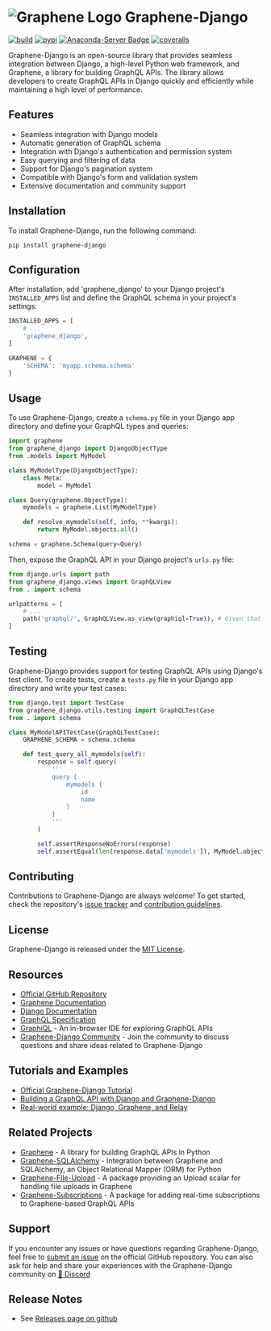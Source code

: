# ![Graphene Logo](http://graphene-python.org/favicon.png) Graphene-Django

[![build][build-image]][build-url]
[![pypi][pypi-image]][pypi-url]
[![Anaconda-Server Badge][conda-image]][conda-url]
[![coveralls][coveralls-image]][coveralls-url]

[build-image]: https://github.com/graphql-python/graphene-django/workflows/Tests/badge.svg
[build-url]: https://github.com/graphql-python/graphene-django/actions
[pypi-image]: https://img.shields.io/pypi/v/graphene-django.svg?style=flat
[pypi-url]: https://pypi.org/project/graphene-django/
[coveralls-image]: https://coveralls.io/repos/github/graphql-python/graphene-django/badge.svg?branch=master
[coveralls-url]: https://coveralls.io/github/graphql-python/graphene-django?branch=master
[conda-image]: https://img.shields.io/conda/vn/conda-forge/graphene-django.svg
[conda-url]: https://anaconda.org/conda-forge/graphene-django

Graphene-Django is an open-source library that provides seamless integration between Django, a high-level Python web framework, and Graphene, a library for building GraphQL APIs. The library allows developers to create GraphQL APIs in Django quickly and efficiently while maintaining a high level of performance.

## Features

* Seamless integration with Django models
* Automatic generation of GraphQL schema
* Integration with Django's authentication and permission system
* Easy querying and filtering of data
* Support for Django's pagination system
* Compatible with Django's form and validation system
* Extensive documentation and community support

## Installation

To install Graphene-Django, run the following command:

```
pip install graphene-django
```

## Configuration

After installation, add 'graphene_django' to your Django project's `INSTALLED_APPS` list and define the GraphQL schema in your project's settings:

```python
INSTALLED_APPS = [
    # ...
    'graphene_django',
]

GRAPHENE = {
    'SCHEMA': 'myapp.schema.schema'
}
```

## Usage

To use Graphene-Django, create a `schema.py` file in your Django app directory and define your GraphQL types and queries:

```python
import graphene
from graphene_django import DjangoObjectType
from .models import MyModel

class MyModelType(DjangoObjectType):
    class Meta:
        model = MyModel

class Query(graphene.ObjectType):
    mymodels = graphene.List(MyModelType)

    def resolve_mymodels(self, info, **kwargs):
        return MyModel.objects.all()

schema = graphene.Schema(query=Query)
```

Then, expose the GraphQL API in your Django project's `urls.py` file:

```python
from django.urls import path
from graphene_django.views import GraphQLView
from . import schema

urlpatterns = [
    # ...
    path('graphql/', GraphQLView.as_view(graphiql=True)), # Given that schema path is defined in GRAPHENE['SCHEMA'] in your settings.py
]
```

## Testing

Graphene-Django provides support for testing GraphQL APIs using Django's test client. To create tests, create a `tests.py` file in your Django app directory and write your test cases:

```python
from django.test import TestCase
from graphene_django.utils.testing import GraphQLTestCase
from . import schema

class MyModelAPITestCase(GraphQLTestCase):
    GRAPHENE_SCHEMA = schema.schema

    def test_query_all_mymodels(self):
        response = self.query(
            '''
            query {
                mymodels {
                    id
                    name
                }
            }
            '''
        )

        self.assertResponseNoErrors(response)
        self.assertEqual(len(response.data['mymodels']), MyModel.objects.count())
```

## Contributing

Contributions to Graphene-Django are always welcome! To get started, check the repository's [issue tracker](https://github.com/graphql-python/graphene-django/issues) and [contribution guidelines](https://github.com/graphql-python/graphene-django/blob/master/CONTRIBUTING.md).

## License

Graphene-Django is released under the [MIT License](https://github.com/graphql-python/graphene-django/blob/master/LICENSE).

## Resources

* [Official GitHub Repository](https://github.com/graphql-python/graphene-django)
* [Graphene Documentation](http://docs.graphene-python.org/en/latest/)
* [Django Documentation](https://docs.djangoproject.com/en/stable/)
* [GraphQL Specification](https://spec.graphql.org/)
* [GraphiQL](https://github.com/graphql/graphiql) - An in-browser IDE for exploring GraphQL APIs
* [Graphene-Django Community](https://spectrum.chat/graphene) - Join the community to discuss questions and share ideas related to Graphene-Django

## Tutorials and Examples

* [Official Graphene-Django Tutorial](https://docs.graphene-python.org/projects/django/en/latest/tutorial-plain/)
* [Building a GraphQL API with Django and Graphene-Django](https://www.howtographql.com/graphql-python/0-introduction/)
* [Real-world example: Django, Graphene, and Relay](https://github.com/graphql-python/swapi-graphene)

## Related Projects

* [Graphene](https://github.com/graphql-python/graphene) - A library for building GraphQL APIs in Python
* [Graphene-SQLAlchemy](https://github.com/graphql-python/graphene-sqlalchemy) - Integration between Graphene and SQLAlchemy, an Object Relational Mapper (ORM) for Python
* [Graphene-File-Upload](https://github.com/lmcgartland/graphene-file-upload) - A package providing an Upload scalar for handling file uploads in Graphene
* [Graphene-Subscriptions](https://github.com/graphql-python/graphene-subscriptions) - A package for adding real-time subscriptions to Graphene-based GraphQL APIs

## Support

If you encounter any issues or have questions regarding Graphene-Django, feel free to [submit an issue](https://github.com/graphql-python/graphene-django/issues/new) on the official GitHub repository. You can also ask for help and share your experiences with the Graphene-Django community on [💬 Discord](https://discord.gg/Fftt273T79)

## Release Notes

* See [Releases page on github](https://github.com/graphql-python/graphene-django/releases)
